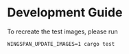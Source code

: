 # Development Guide
To recreate the test images, please run

```
WINGSPAN_UPDATE_IMAGES=1 cargo test
```